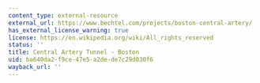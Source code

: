 ```yaml
---
content_type: external-resource
external_url: https://www.bechtel.com/projects/boston-central-artery/
has_external_license_warning: true
license: https://en.wikipedia.org/wiki/All_rights_reserved
status: ''
title: Central Artery Tunnel - Boston
uid: ba640da2-f9ce-47e5-a2de-de7c29d030f6
wayback_url: ''
---
```

